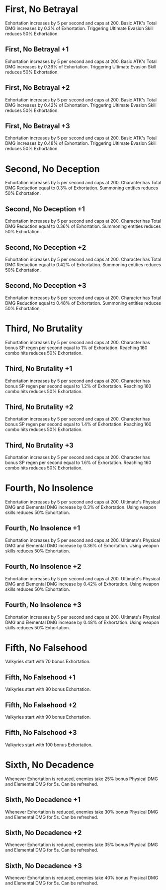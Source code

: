 # First, No Betrayal

Exhortation increases by 5 per second and caps at 200. Basic ATK's Total DMG increases by 0.3% of Exhortation. Triggering Ultimate Evasion Skill reduces 50% Exhortation.

## First, No Betrayal +1

Exhortation increases by 5 per second and caps at 200. Basic ATK's Total DMG increases by 0.36% of Exhortation. Triggering Ultimate Evasion Skill reduces 50% Exhortation.

## First, No Betrayal +2

Exhortation increases by 5 per second and caps at 200. Basic ATK's Total DMG increases by 0.42% of Exhortation. Triggering Ultimate Evasion Skill reduces 50% Exhortation.

## First, No Betrayal +3

Exhortation increases by 5 per second and caps at 200. Basic ATK's Total DMG increases by 0.48% of Exhortation. Triggering Ultimate Evasion Skill reduces 50% Exhortation.

# Second, No Deception

Exhortation increases by 5 per second and caps at 200. Character has Total DMG Reduction equal to 0.3% of Exhortation. Summoning entities reduces 50% Exhortation.

## Second, No Deception +1

Exhortation increases by 5 per second and caps at 200. Character has Total DMG Reduction equal to 0.36% of Exhortation. Summoning entities reduces 50% Exhortation.

## Second, No Deception +2

Exhortation increases by 5 per second and caps at 200. Character has Total DMG Reduction equal to 0.42% of Exhortation. Summoning entities reduces 50% Exhortation.

## Second, No Deception +3

Exhortation increases by 5 per second and caps at 200. Character has Total DMG Reduction equal to 0.48% of Exhortation. Summoning entities reduces 50% Exhortation.

# Third, No Brutality

Exhortation increases by 5 per second and caps at 200. Character has bonus SP regen per second equal to 1% of Exhortation. Reaching 160 combo hits reduces 50% Exhortation.

## Third, No Brutality +1

Exhortation increases by 5 per second and caps at 200. Character has bonus SP regen per second equal to 1.2% of Exhortation. Reaching 160 combo hits reduces 50% Exhortation.

## Third, No Brutality +2

Exhortation increases by 5 per second and caps at 200. Character has bonus SP regen per second equal to 1.4% of Exhortation. Reaching 160 combo hits reduces 50% Exhortation.

## Third, No Brutality +3

Exhortation increases by 5 per second and caps at 200. Character has bonus SP regen per second equal to 1.6% of Exhortation. Reaching 160 combo hits reduces 50% Exhortation.

# Fourth, No Insolence

Exhortation increases by 5 per second and caps at 200.
Ultimate's Physical DMG and Elemental DMG increase by 0.3% of Exhortation. Using weapon skills reduces 50% Exhortation.

## Fourth, No Insolence +1

Exhortation increases by 5 per second and caps at 200.
Ultimate's Physical DMG and Elemental DMG increase by 0.36% of Exhortation. Using weapon skills reduces 50% Exhortation.

## Fourth, No Insolence +2

Exhortation increases by 5 per second and caps at 200.
Ultimate's Physical DMG and Elemental DMG increase by 0.42% of Exhortation. Using weapon skills reduces 50% Exhortation.

## Fourth, No Insolence +3

Exhortation increases by 5 per second and caps at 200.
Ultimate's Physical DMG and Elemental DMG increase by 0.48% of Exhortation. Using weapon skills reduces 50% Exhortation.

# Fifth, No Falsehood

Valkyries start with 70 bonus Exhortation.

## Fifth, No Falsehood +1

Valkyries start with 80 bonus Exhortation.

## Fifth, No Falsehood +2

Valkyries start with 90 bonus Exhortation.

## Fifth, No Falsehood +3

Valkyries start with 100 bonus Exhortation.

# Sixth, No Decadence

Whenever Exhortation is reduced, enemies take 25% bonus Physical DMG and Elemental DMG for 5s. Can be refreshed.

## Sixth, No Decadence +1

Whenever Exhortation is reduced, enemies take 30% bonus Physical DMG and Elemental DMG for 5s. Can be refreshed.

## Sixth, No Decadence +2

Whenever Exhortation is reduced, enemies take 35% bonus Physical DMG and Elemental DMG for 5s. Can be refreshed.

## Sixth, No Decadence +3

Whenever Exhortation is reduced, enemies take 40% bonus Physical DMG and Elemental DMG for 5s. Can be refreshed.
